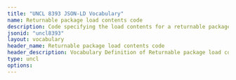 ```yaml
---
title: "UNCL 8393 JSON-LD Vocabulary"
name: Returnable package load contents code
description: Code specifying the load contents for a returnable package.
jsonid: "uncl8393"
layout: vocabulary
header_name: Returnable package load contents code
header_description: Vocabulary Definition of Returnable package load contents code semantics in HTML format. JSON-LD format is available at [uncl8393.jsonld](/vocabulary/uncl8393.jsonld)
type: uncl
options:
---
```

